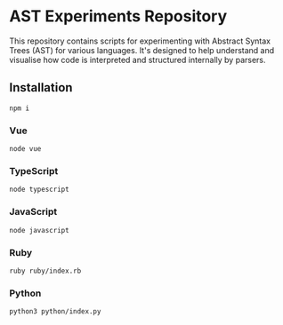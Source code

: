 # AST Experiments Repository

This repository contains scripts for experimenting with Abstract Syntax Trees (AST) for various languages. It's designed to help understand and visualise how code is interpreted and structured internally by parsers.

## Installation
`npm i`

### Vue
`node vue`

### TypeScript
`node typescript`

### JavaScript
`node javascript`

### Ruby
`ruby ruby/index.rb`

### Python
`python3 python/index.py`